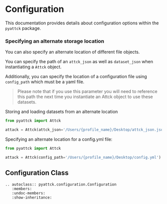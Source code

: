 # Configuration

This documentation provides details about configuration options within the `pyattck` package.


### Specifying an alternate storage location

You can also specify an alternate location of different file objects.

You can specify the path of an `attck_json` as well as `dataset_json` when instantiating a `Attck` object.

Additionally, you can specify the location of a configuration file using `config_path` which must be a yaml file.

   > Please note that if you use this parameter you will need to reference this path the next time you instantiate an Attck object to use these datasets.

Storing and loading datasets from an alternate location

```python
from pyattck import Attck

attack = Attck(attck_json='/Users/{profile_name}/Desktop/attck_json.json', dataset_json='/Users/{profile_name}/Desktop/dataset_json.json')
```

Specifying an alternate location for a config.yml file:

```python
from pyattck import Attck

attack = Attck(config_path='/Users/{profile_name}/Desktop/config.yml')
```


## Configuration Class

```eval_rst
.. autoclass:: pyattck.configuration.Configuration
   :members:
   :undoc-members:
   :show-inheritance:
```